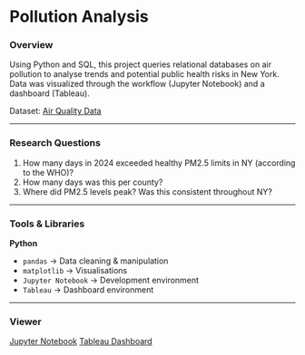 # Pollution Analysis

### Overview  
Using Python and SQL, this project queries relational databases on air pollution to analyse trends and potential public health risks in New York. Data was visualized through the workflow (Jupyter Notebook) and a dashboard (Tableau).

Dataset: [Air Quality Data](https://public.tableau.com/app/profile/anna.moskow/viz/PollutionAnalysis_17448368651460/Dashboard1?publish=yes)  

---

### Research Questions  
1) How many days in 2024 exceeded healthy PM2.5 limits in NY (according to the WHO)?
2) How many days was this per county?
3) Where did PM2.5 levels peak? Was this consistent throughout NY?

---

### Tools & Libraries  
**Python**  
- `pandas` → Data cleaning & manipulation  
- `matplotlib` → Visualisations  
- `Jupyter Notebook` → Development environment
- `Tableau` → Dashboard environment  

---

###  Viewer
[Jupyter Notebook](https://nbviewer.org/github/annamoskow/pollution-analysis/blob/main/pollution-analysis.ipynb)
[Tableau Dashboard](https://public.tableau.com/app/profile/anna.moskow/viz/PollutionAnalysis_17448368651460/Dashboard1?publish=yes)
